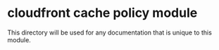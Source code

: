 # cloudfront cache policy module

This directory will be used for any documentation that is unique to this module.
